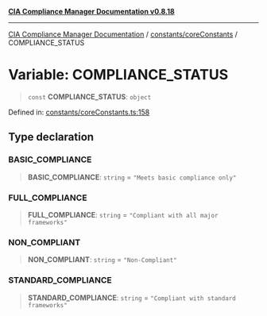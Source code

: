 [**CIA Compliance Manager Documentation v0.8.18**](../../../README.md)

***

[CIA Compliance Manager Documentation](../../../modules.md) / [constants/coreConstants](../README.md) / COMPLIANCE\_STATUS

# Variable: COMPLIANCE\_STATUS

> `const` **COMPLIANCE\_STATUS**: `object`

Defined in: [constants/coreConstants.ts:158](https://github.com/Hack23/cia-compliance-manager/blob/509f2f6138f4e24aa7fe1ae9432ec1ccefbe5f32/src/constants/coreConstants.ts#L158)

## Type declaration

### BASIC\_COMPLIANCE

> **BASIC\_COMPLIANCE**: `string` = `"Meets basic compliance only"`

### FULL\_COMPLIANCE

> **FULL\_COMPLIANCE**: `string` = `"Compliant with all major frameworks"`

### NON\_COMPLIANT

> **NON\_COMPLIANT**: `string` = `"Non-Compliant"`

### STANDARD\_COMPLIANCE

> **STANDARD\_COMPLIANCE**: `string` = `"Compliant with standard frameworks"`
